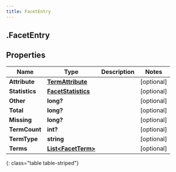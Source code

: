 ```yaml
---
title: FacetEntry
---
```

## .FacetEntry

## Properties

|Name | Type | Description | Notes|
|------------ | ------------- | ------------- | -------------|
| **Attribute** | [**TermAttribute**](TermAttribute.html) |  | [optional] |
| **Statistics** | [**FacetStatistics**](FacetStatistics.html) |  | [optional] |
| **Other** | **long?** |  | [optional] |
| **Total** | **long?** |  | [optional] |
| **Missing** | **long?** |  | [optional] |
| **TermCount** | **int?** |  | [optional] |
| **TermType** | **string** |  | [optional] |
| **Terms** | [**List&lt;FacetTerm&gt;**](FacetTerm.html) |  | [optional] |
{: class="table table-striped"}



